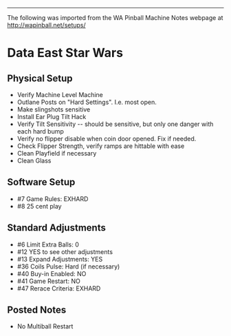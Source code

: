 ***
The following was imported from the WA Pinball Machine Notes webpage at http://wapinball.net/setups/
# Data East Star Wars
## Physical Setup
-   Verify Machine Level Machine
-   Outlane Posts on "Hard Settings". I.e. most open.
-   Make slingshots sensitive
-   Install Ear Plug Tilt Hack
-   Verify Tilt Sensitivity -- should be sensitive, but only one danger with each hard bump
-   Verify no flipper disable when coin door opened. Fix if needed.
-   Check Flipper Strength, verify ramps are hittable with ease
-   Clean Playfield if necessary
-   Clean Glass
## Software Setup 
-   #7 Game Rules: EXHARD
-   #8 25 cent play
## Standard Adjustments 
-   #6 Limit Extra Balls: 0
-   #12 YES to see other adjustments
-   #13 Expand Adjustments: YES
-   #36 Coils Pulse: Hard (if necessary)
-   #40 Buy-in Enabled: NO
-   #41 Game Restart: NO
-   #47 Rerace Criteria: EXHARD
## Posted Notes 
-   No Multiball Restart
